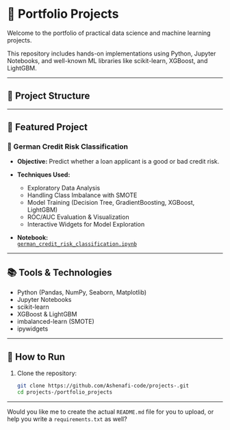 # 💼 Portfolio Projects

Welcome to the portfolio of practical data science and machine learning projects.

This repository includes hands-on implementations using Python, Jupyter Notebooks, and well-known ML libraries like scikit-learn, XGBoost, and LightGBM.

---

## 📁 Project Structure


---

## 📌 Featured Project

### 🏦 German Credit Risk Classification

- **Objective:** Predict whether a loan applicant is a good or bad credit risk.
- **Techniques Used:**  
  - Exploratory Data Analysis  
  - Handling Class Imbalance with SMOTE  
  - Model Training (Decision Tree, GradientBoosting, XGBoost, LightGBM)  
  - ROC/AUC Evaluation & Visualization  
  - Interactive Widgets for Model Exploration

- **Notebook:**  
  [`german_credit_risk_classification.ipynb`](./portfolio_projects/german_credit_risk_classification.ipynb)

---

## 📚 Tools & Technologies

- Python (Pandas, NumPy, Seaborn, Matplotlib)
- Jupyter Notebooks
- scikit-learn
- XGBoost & LightGBM
- imbalanced-learn (SMOTE)
- ipywidgets

---

## 🚀 How to Run

1. Clone the repository:
   ```bash
   git clone https://github.com/Ashenafi-code/projects-.git
   cd projects-/portfolio_projects

---

Would you like me to create the actual `README.md` file for you to upload, or help you write a `requirements.txt` as well?
